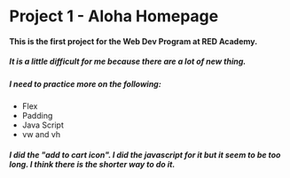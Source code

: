 # Project 1 - Aloha Homepage

#### This is the first project for the Web Dev Program at RED Academy.

##### It is a little difficult for me because there are a lot of new thing.

##### I need to practice more on the following:

* Flex
* Padding
* Java Script
* vw and vh


##### I did the "add to cart icon".  I did the javascript for it but it seem to be too long.  I think there is the shorter way to do it.

